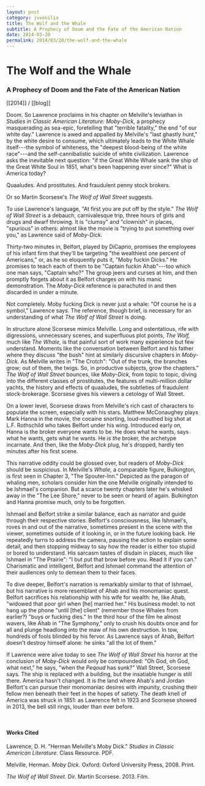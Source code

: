 ```yaml
---
layout: post
category: juvenilia
title: The Wolf and the Whale
subtitle: A Prophecy of Doom and the Fate of the American Nation
date: 2014-03-20
permalink: 2014/03/20/the-wolf-and-the-whale
---
```


# The Wolf and the Whale

### A Prophecy of Doom and the Fate of the American Nation

[[2014]] / [[blog]]

Doom. So Lawrence proclaims in his chapter on Melville's leviathan in *Studies in Classic American Literature: Moby-Dick,* a prophecy masquerading as sea-epic, foretelling that "terrible fatality," the end "of our white day." Lawrence is awed and appalled by Melville's "last ghastly hunt," by the white desire to consume, which ultimately leads to the White Whale itself---the symbol of whiteness, the "deepest blood-being of the white race"---and the self-cannibalistic suicide of white civilization. Lawrence asks the inevitable next question: "if the Great White Whale sank the ship of the Great White Soul in 1851, what's been happening ever since?" What is America today?

Quaaludes. And prostitutes. And fraudulent penny stock brokers.

Or so Martin Scorsese's *The Wolf of Wall Street* suggests.

To use Lawrence's language, "At first you are put off by the style." *The Wolf of Wall Street* is a debauch, carnivalesque trip, three hours of girls and drugs and dwarf throwing. It is "clumsy" and "clownish" in places, "spurious" in others: almost like the movie is "trying to put something over you," as Lawrence said of *Moby-Dick.*

Thirty-two minutes in, Belfort, played by DiCaprio, promises the employees of his infant firm that they'll be targeting "the wealthiest one percent of Americans," or, as he so eloquently puts it, "Moby fuckin Dicks." He promises to teach each of them to be "Captain fuckin Ahab"---too which one man says, "Captain who?" The group jeers and curses at him, and then promptly forgets about it as Belfort charges on with his manic demonstration. The *Moby-Dick* reference is parachuted in and then discarded in under a minute.

Not completely. Moby fucking Dick is never just a whale: "Of course he is a symbol," Lawrence says. The reference, though brief, is necessary for an understanding of what *The Wolf of Wall Street* is doing.

In structure alone Scorsese mimics Melville. Long and ostentatious, rife with digressions, unnecessary scenes, and superfluous plot points, *The Wolf,* much like *The Whale,* is that painful sort of work many experience but few understand. Moments like the conversation between Belfort and his father where they discuss "the bush" hint at similarly discursive chapters in *Moby-Dick.* As Melville writes in "The Crotch": "Out of the trunk, the branches grow; out of them, the twigs. So, in productive subjects, grow the chapters." *The Wolf of Wall Street* bounces, like *Moby-Dick,* from topic to topic, diving into the different classes of prostitutes, the features of multi-million dollar yachts, the history and effects of quaaludes, the subtleties of fraudulent stock-brokerage. Scorsese gives his viewers a cetology of Wall Street.

On a lower level, Scorsese draws from Melville's rich cast of characters to populate the screen, especially with his stars. Matthew McConaughey plays Mark Hanna in the movie, the cocaine snorting, loud-mouthed big shot at L.F. Rothschild who takes Belfort under his wing. Introduced early on, Hanna is the broker everyone wants to be. He does what he wants, says what he wants, gets what he wants. He is *the* broker, the archetype incarnate. And then, like the *Moby-Dick* plug, he's dropped, hardly ten minutes after his first scene.

This narrative oddity could be glossed over, but readers of *Moby-Dick* should be suspicious. In Melville's *Whale,* a comparable figure, Bulkington, is first seen in Chapter 3, "The Spouter-Inn." Depicted as the paragon of whaling men, scholars consider him the one Melville originally intended to be Ishmael's companion. But a scarce twenty chapters later he's whisked away in the "The Lee Shore," never to be seen or heard of again. Bulkington and Hanna promise much, only to be forgotten.

Ishmael and Belfort strike a similar balance, each as narrator and guide through their respective stories. Belfort's consciousness, like Ishmael's, roves in and out of the narrative, sometimes present in the scene with the viewer, sometimes outside of it looking in, or in the future looking back. He repeatedly turns to address the camera, pausing the action to explain some detail, and then stopping midway to say how the reader is either too stupid or bored to understand. His sarcasm tastes of disdain in places, much like Ishmael in "The Prairie": "I but put that brow before you. Read it if you can." Charismatic and intelligent, Belfort and Ishmael command the attention of their audiences only to demean them to their faces.

To dive deeper, Belfort's narration is remarkably similar to that of Ishmael, but his narrative is more resemblant of Ahab and his monomaniac quest. Belfort sacrifices his relationship with his wife for wealth: he, like Ahab, "widowed that poor girl when \[he\] married her." His business model: to not hang up the phone "until \[the\] client" (remember those Whales from earlier?) "buys or fucking dies." In the third hour of the film he almost wavers, like Ahab in "The Symphony," only to crush his doubts once and for all and plunge headlong into the maw of his own destruction. In tow, hundreds of fools blinded by his fervor. As Lawrence says of Ahab, Belfort doesn't destroy himself alone: he sinks "all the lot of them."

If Lawrence were alive today to see *The Wolf of Wall Street* his horror at the conclusion of *Moby-Dick* would only be compounded: "Oh God, oh God, what next," he says, "when the *Peqoud* has sunk?" Wall Street, Scorsese says. The ship is replaced with a building, but the insatiable hunger is still there. America hasn't changed. It is the land where Ahab's and Jordan Belfort's can pursue their monomaniac desires with impunity, crushing their fellow men beneath their feet in the hopes of satiety. The death knell of America was struck in 1851: as Lawrence felt in 1923 and Scorsese showed in 2013, the bell still rings, louder than ever before.

<br>

#### Works Cited

Lawrence, D. H. "Herman Melville's Moby Dick." *Studies in Classic American Literature.* Class Resource. PDF.

Melville, Herman. *Moby Dick.* Oxford: Oxford University Press, 2008. Print.

*The Wolf of Wall Street.* Dir. Martin Scorsese. 2013. Film.
